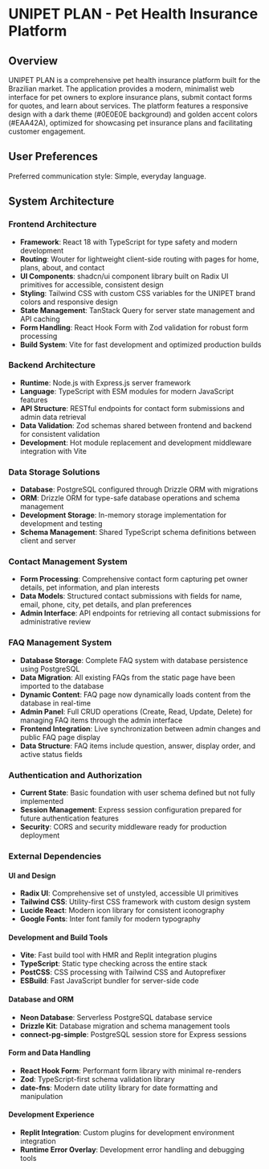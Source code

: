 # UNIPET PLAN - Pet Health Insurance Platform

## Overview

UNIPET PLAN is a comprehensive pet health insurance platform built for the Brazilian market. The application provides a modern, minimalist web interface for pet owners to explore insurance plans, submit contact forms for quotes, and learn about services. The platform features a responsive design with a dark theme (#0E0E0E background) and golden accent colors (#EAA42A), optimized for showcasing pet insurance plans and facilitating customer engagement.

## User Preferences

Preferred communication style: Simple, everyday language.

## System Architecture

### Frontend Architecture
- **Framework**: React 18 with TypeScript for type safety and modern development
- **Routing**: Wouter for lightweight client-side routing with pages for home, plans, about, and contact
- **UI Components**: shadcn/ui component library built on Radix UI primitives for accessible, consistent design
- **Styling**: Tailwind CSS with custom CSS variables for the UNIPET brand colors and responsive design
- **State Management**: TanStack Query for server state management and API caching
- **Form Handling**: React Hook Form with Zod validation for robust form processing
- **Build System**: Vite for fast development and optimized production builds

### Backend Architecture
- **Runtime**: Node.js with Express.js server framework
- **Language**: TypeScript with ESM modules for modern JavaScript features
- **API Structure**: RESTful endpoints for contact form submissions and admin data retrieval
- **Data Validation**: Zod schemas shared between frontend and backend for consistent validation
- **Development**: Hot module replacement and development middleware integration with Vite

### Data Storage Solutions
- **Database**: PostgreSQL configured through Drizzle ORM with migrations
- **ORM**: Drizzle ORM for type-safe database operations and schema management
- **Development Storage**: In-memory storage implementation for development and testing
- **Schema Management**: Shared TypeScript schema definitions between client and server

### Contact Management System
- **Form Processing**: Comprehensive contact form capturing pet owner details, pet information, and plan interests
- **Data Models**: Structured contact submissions with fields for name, email, phone, city, pet details, and plan preferences
- **Admin Interface**: API endpoints for retrieving all contact submissions for administrative review

### FAQ Management System
- **Database Storage**: Complete FAQ system with database persistence using PostgreSQL
- **Data Migration**: All existing FAQs from the static page have been imported to the database
- **Dynamic Content**: FAQ page now dynamically loads content from the database in real-time
- **Admin Panel**: Full CRUD operations (Create, Read, Update, Delete) for managing FAQ items through the admin interface
- **Frontend Integration**: Live synchronization between admin changes and public FAQ page display
- **Data Structure**: FAQ items include question, answer, display order, and active status fields

### Authentication and Authorization
- **Current State**: Basic foundation with user schema defined but not fully implemented
- **Session Management**: Express session configuration prepared for future authentication features
- **Security**: CORS and security middleware ready for production deployment

### External Dependencies

#### UI and Design
- **Radix UI**: Comprehensive set of unstyled, accessible UI primitives
- **Tailwind CSS**: Utility-first CSS framework with custom design system
- **Lucide React**: Modern icon library for consistent iconography
- **Google Fonts**: Inter font family for modern typography

#### Development and Build Tools
- **Vite**: Fast build tool with HMR and Replit integration plugins
- **TypeScript**: Static type checking across the entire stack
- **PostCSS**: CSS processing with Tailwind CSS and Autoprefixer
- **ESBuild**: Fast JavaScript bundler for server-side code

#### Database and ORM
- **Neon Database**: Serverless PostgreSQL database service
- **Drizzle Kit**: Database migration and schema management tools
- **connect-pg-simple**: PostgreSQL session store for Express sessions

#### Form and Data Handling
- **React Hook Form**: Performant form library with minimal re-renders
- **Zod**: TypeScript-first schema validation library
- **date-fns**: Modern date utility library for date formatting and manipulation

#### Development Experience
- **Replit Integration**: Custom plugins for development environment integration
- **Runtime Error Overlay**: Development error handling and debugging tools